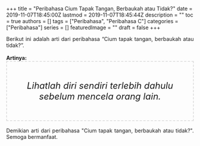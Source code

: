 +++
title = "Peribahasa Cium Tapak Tangan, Berbaukah atau Tidak?"
date = 2019-11-07T18:45:00Z
lastmod = 2019-11-07T18:45:44Z
description = ""
toc = true
authors = []
tags = ["Peribahasa", "Peribahasa C"]
categories = ["Peribahasa"]
series = []
featuredImage = ""
draft = false
+++

<div dir="ltr" style="text-align: left;" trbidi="on"><div style="text-align: justify;">Berikut ini adalah arti dari peribahasa “Cium tapak tangan, berbaukah atau tidak?”.</div><br /><div style="text-align: justify;"><b>Artinya:</b></div><div style="border: 2px dashed #ddd; font-size: 24px; height: auto; margin: 0 auto; padding: 50px; text-align: center; width: auto;"><i>Lihatlah diri sendiri terlebih dahulu sebelum mencela orang lain.</i></div><div style="text-align: justify;"><br /></div><div style="text-align: justify;">Demikian arti dari peribahasa "Cium tapak tangan, berbaukah atau tidak?". Semoga bermanfaat.</div></div>
